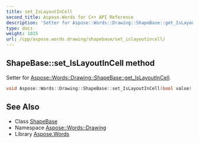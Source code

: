 ```yaml
---
title: set_IsLayoutInCell
second_title: Aspose.Words for C++ API Reference
description: 'Setter for Aspose::Words::Drawing::ShapeBase::get_IsLayoutInCell.'
type: docs
weight: 1015
url: /cpp/aspose.words.drawing/shapebase/set_islayoutincell/
---
```

## ShapeBase::set_IsLayoutInCell method


Setter for [Aspose::Words::Drawing::ShapeBase::get_IsLayoutInCell](../get_islayoutincell/).

```cpp
void Aspose::Words::Drawing::ShapeBase::set_IsLayoutInCell(bool value)
```

## See Also

* Class [ShapeBase](../)
* Namespace [Aspose::Words::Drawing](../../)
* Library [Aspose.Words](../../../)
